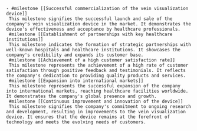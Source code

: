     - #milestone [[Successful commercialization of the vein visualization device]]
     This milestone signifies the successful launch and sale of the company's vein visualization device in the market. It demonstrates the device's effectiveness and acceptance by healthcare professionals.
     #milestone [[Establishment of partnerships with key healthcare institutions]]
     This milestone indicates the formation of strategic partnerships with well-known hospitals and healthcare institutions. It showcases the company's credibility and expands its customer base.
     #milestone [[Achievement of a high customer satisfaction rate]]
     This milestone represents the achievement of a high rate of customer satisfaction through positive feedback and testimonials. It reflects the company's dedication to providing quality products and services.
     #milestone [[Expansion into international markets]]
     This milestone represents the successful expansion of the company into international markets, reaching healthcare facilities worldwide. It demonstrates the company's global presence and growth.
     #milestone [[Continuous improvement and innovation of the device]]
     This milestone signifies the company's commitment to ongoing research and development, resulting in improvements to the vein visualization device. It ensures that the device remains at the forefront of technology and meets the evolving needs of customers.


